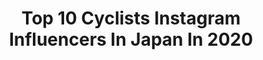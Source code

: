 ---
title: Top 10 Cyclists Instagram Influencers In Japan In 2020
description: >-
  Find top cyclists Instagram influencers in Japan in 2020. Most popular hashtags: #cyclist #cycling #roadbike #cherryblossom.
platform: Instagram
profiles:
  - username: "riyuponpon"
    fullname: >-
      太田りゆ/RIYU OHTA
    location: "Japan"
    followers: 7995
    engagement: 1461
    commentsToLikes: 0.014535
    id: ck6tw1mqephof0j71vd090hvf
    verified: false
    hashtags: "#teamjapan, #cyclist, #japan, #cycling"
  - username: "yukiyaarashiro"
    fullname: >-
      🇯🇵Yukiya Arashiro🇯🇵
    location: "Japan"
    followers: 25354
    engagement: 1154
    commentsToLikes: 0.005423
    id: ck0vvhcgop5ba0i195a32up0p
    verified: false
    hashtags: "#crit, #tokyo2020, #bahrainmclaren, #vueltaaespa"
  - username: "bennetcoblinerphotography"
    fullname: >-
      Bennet Cobliner
    location: "Japan"
    followers: 2732
    engagement: 1136
    commentsToLikes: 0.124137
    id: ck0w5rb6j51sy0i19zre7tjuk
    verified: false
    hashtags: "#covid19, #beautyportrait, #anzhelaturenko, #bennetcobliner"
  - username: "haruka.kawashima"
    fullname: >-
      河島春佳｜fun fun flower
    location: "Japan"
    followers: 5898
    engagement: 792
    commentsToLikes: 0.014552
    id: ck6ucc4s5eq6i0j715c36dn4l
    verified: false
    hashtags: "#shiseido, #sdgsjapan, #shiseidogallery, #trunkhotel"
  - username: "cobachan25"
    fullname: >-
      cobachan
    location: "Japan"
    followers: 17572
    engagement: 1594
    commentsToLikes: 0.053456
    id: ck139krwqlswm0i199jmhefjj
    verified: false
    hashtags: "#cyclists, #gaciron, #shimano, #sportsgirl"
  - username: "moekofukuda"
    fullname: >-
      #moekofukuda (福田萌子)
    location: "Japan"
    followers: 35305
    engagement: 377
    commentsToLikes: 0.013677
    id: ck15uws26ovo20i190kg7w2ep
    verified: false
    hashtags: "#feelbeautiful, #takanawagatewaystation, #ultraboost, #hometeam"
  - username: "darth.hoyder"
    fullname: >-
      𝕯𝖙𝖍𝖆𝖓 𝕳𝖚𝖓𝖙
    location: "Japan"
    followers: 4171
    engagement: 1671
    commentsToLikes: 0.041228
    id: ck14isn4agztz0i19ppvop57y
    verified: false
    hashtags: "#stream, #colaboracion, #cyclingpics, #windpowergeneration"
  - username: "yvkqqq82"
    fullname: >-
      Yuka Kubota
    location: "Japan"
    followers: 5677
    engagement: 874
    commentsToLikes: 0.012339
    id: ck6tpjl10k8bi0j71vwmqabnh
    verified: false
    hashtags: "#mammut, #nightphotography, #naroomask, #nailstagram"
---